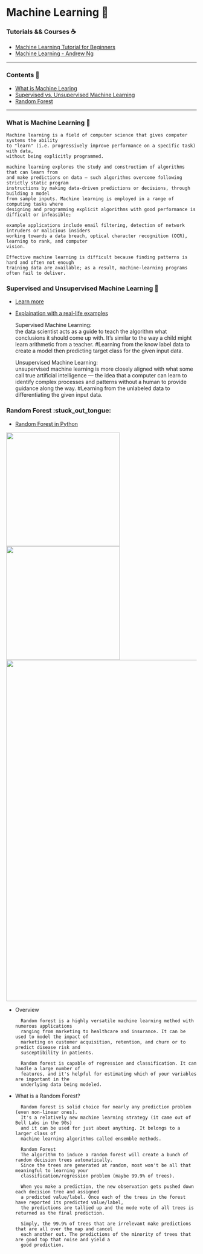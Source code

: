 
# Machine Learning :checkered_flag:

### Tutorials && Courses :coffee: 
* [Machine Learning Tutorial for Beginners](https://www.kaggle.com/kanncaa1/machine-learning-tutorial-for-beginners)
* [Machine Learning - Andrew Ng](https://www.coursera.org/learn/machine-learning)

----
### Contents :cookie:
* [What is Machine Learing](#what-is-machine-learning-rice_ball)
* [Supervised vs. Unsupervised Machine Learning](#supervised-and-unsupervised-machine-learning-bread)
* [Random Forest](#random-forest-stuck\_out\_tongue)

----
### What is Machine Learning :rice_ball:
    Machine learning is a field of computer science that gives computer systems the ability 
    to "learn" (i.e. progressively improve performance on a specific task) with data, 
    without being explicitly programmed.
    
    machine learning explores the study and construction of algorithms that can learn from 
    and make predictions on data – such algorithms overcome following strictly static program 
    instructions by making data-driven predictions or decisions, through building a model 
    from sample inputs. Machine learning is employed in a range of computing tasks where 
    designing and programming explicit algorithms with good performance is difficult or infeasible; 

    example applications include email filtering, detection of network intruders or malicious insiders 
    working towards a data breach, optical character recognition (OCR), learning to rank, and computer 
    vision.
    
    Effective machine learning is difficult because finding patterns is hard and often not enough 
    training data are available; as a result, machine-learning programs often fail to deliver.
    
### Supervised and Unsupervised Machine Learning :bread:
* [Learn more](https://www.datascience.com/blog/supervised-and-unsupervised-machine-learning-algorithms)

* [Explaination with a real-life examples](http://dataaspirant.com/2014/09/19/supervised-and-unsupervised-learning/)

    Supervised Machine Learning:  
      the data scientist acts as a guide to teach the algorithm what conclusions it should come up with. 
      It’s similar to the way a child might learn arithmetic from a teacher.
      #Learning from the know label data to create a model then predicting target class for the given input data.
                                  
    Unsupervised Machine Learning:  
      unsupervised machine learning is more closely aligned with what some call true artificial intelligence 
      — the idea that a computer can learn to identify complex processes and patterns without a human to 
      provide guidance along the way.
      #Learning from the unlabeled data to differentiating the given input data.

### Random Forest :stuck\_out\_tongue:
* [Random Forest in Python](http://blog.yhat.com/posts/random-forests-in-python.html)

<img src="http://blog.yhat.com/static/img/decision_tree_example.png" width="300"><img src="http://blog.yhat.com/static/img/a_random_forest.png" width="300">
<img src="http://blog.yhat.com/static/img/log_lm_vs_rf.png" width="900">

* Overview

        Random forest is a highly versatile machine learning method with numerous applications 
        ranging from marketing to healthcare and insurance. It can be used to model the impact of 
        marketing on customer acquisition, retention, and churn or to predict disease risk and 
        susceptibility in patients.

        Random forest is capable of regression and classification. It can handle a large number of 
        features, and it's helpful for estimating which of your variables are important in the 
        underlying data being modeled.
* What is a Random Forest?

        Random forest is solid choice for nearly any prediction problem (even non-linear ones). 
        It's a relatively new machine learning strategy (it came out of Bell Labs in the 90s) 
        and it can be used for just about anything. It belongs to a larger class of 
        machine learning algorithms called ensemble methods.
        
        Random Forest
        The algorithm to induce a random forest will create a bunch of random decision trees automatically. 
        Since the trees are generated at random, most won't be all that meaningful to learning your 
        classification/regression problem (maybe 99.9% of trees).
        
        When you make a prediction, the new observation gets pushed down each decision tree and assigned 
        a predicted value/label. Once each of the trees in the forest have reported its predicted value/label, 
        the predictions are tallied up and the mode vote of all trees is returned as the final prediction.

        Simply, the 99.9% of trees that are irrelevant make predictions that are all over the map and cancel 
        each another out. The predictions of the minority of trees that are good top that noise and yield a 
        good prediction.
